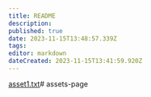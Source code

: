 ```yaml
---
title: README
description: 
published: true
date: 2023-11-15T13:48:57.339Z
tags: 
editor: markdown
dateCreated: 2023-11-15T13:41:59.920Z
---
```


[asset1.txt](/assets/asset1.txt)# assets-page
